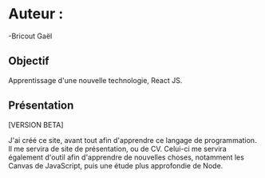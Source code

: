 Auteur : 
========

-Bricout Gaël

Objectif
--------

Apprentissage d'une nouvelle technologie, React JS.

Présentation
------------	

[VERSION BETA]

J'ai créé ce site, avant tout afin d'apprendre ce langage de programmation. Il me servira de site de présentation, ou de CV. 
Celui-ci me servira également d'outil afin d'apprendre de nouvelles choses, notamment les Canvas de JavaScript, puis une étude plus approfondie de Node.

